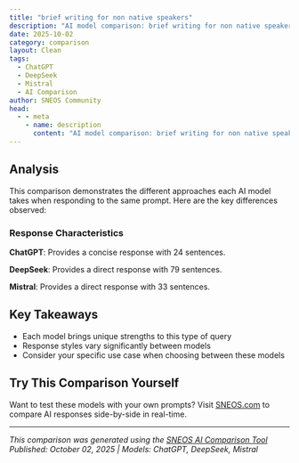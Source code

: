```yaml
---
title: "brief writing for non native speakers"
description: "AI model comparison: brief writing for non native speakers..."
date: 2025-10-02
category: comparison
layout: Clean
tags:
  - ChatGPT
  - DeepSeek
  - Mistral
  - AI Comparison
author: SNEOS Community
head:
  - - meta
    - name: description
      content: "AI model comparison: brief writing for non native speakers..."
---
```


<ChatComparison
  title="brief writing for non native speakers"
  prompt="brief writing for non native speakers"
  :responses='{
    "ChatGPT": "Sure! Here is a brief guide for writing for non-native English speakers:\n\n1. Use Simple Words and Sentences  \n- Choose common, easy words.  \n- Keep sentences short and clear.  \n\n2. Be Clear and Direct  \n- Say what you mean without extra words.  \n- Use active voice (e.g., \u201CShe writes\u201D instead of \u201CIt is written by her\u201D).  \n\n3. Use Examples  \n- Provide examples to explain ideas.  \n- This helps understanding.  \n\n4. Avoid Idioms and Slang  \n- Idioms may confuse readers not familiar with them.  \n- Use literal language.  \n\n5. Check Grammar and Spelling  \n- Use tools like spell check.  \n- Review your writing to avoid mistakes.  \n\n6. Organize Your Writing  \n- Use headings and paragraphs.  \n- Present one idea per paragraph.  \n\n7. Use Visual Aids  \n- When possible, add pictures, charts, or lists for clarity.  \n\nFollowing these tips will make your writing easier for non-native speakers to understand.",
    "DeepSeek": "Of course. Here is a brief guide to better writing, specifically designed for non-native speakers. It focuses on clarity, simplicity, and avoiding common mistakes.\n\n### The Golden Rule: Keep It Simple\n\nYour goal is to be understood, not to sound like a Shakespeare. Using simple, clear language is a sign of strong communication skills.\n\n---\n\n### 1. Sentence Structure: Short \u0026 Clear\n\n*   **Problem:** Long, complicated sentences with many clauses.\n*   **Solution:** Use short sentences. One main idea per sentence.\n\n*   **Instead of:** \u0022The meeting, which was scheduled for 3 PM and was supposed to cover the quarterly budget, has been postponed until next week because the manager is ill.\u0022\n*   **Write:** \u0022The 3 PM meeting about the quarterly budget is postponed. The manager is ill. It will be held next week.\u0022\n\n### 2. Vocabulary: Choose Simple Words\n\nDon\u0027t try to impress with complex words. Use the most common and direct word you know.\n\n*   **Instead of:** **Utilize**, **commence**, **approximately**, **assist**\n*   **Write:** **Use**, **start/begin**, **about**, **help**\n\n### 3. Grammar: Focus on the Big Issues\n\nYou don\u0027t need perfect grammar, but fixing these common errors will make your writing much clearer.\n\n**A. Verb Tenses: Keep it Consistent**\n*   Stick to the past, present, or future. Don\u0027t switch back and forth unnecessarily.\n*   **Instead of:** \u0022I **write** the report yesterday.\u0022 (Wrong tense)\n*   **Write:** \u0022I **wrote** the report yesterday.\u0022\n\n**B. Articles (a, an, the)**\nThis is very difficult, but here\u0027s a simple trick:\n*   Use **\u0022a\u0022** (or **\u0022an\u0022** before a vowel sound) for something general or mentioned for the first time.\n    *   \u0022We need **a** new computer.\u0022\n*   Use **\u0022the\u0022** for something specific or already mentioned.\n    *   \u0022**The** computer we bought is fast.\u0022 (We know which computer.)\n*   Use **no article** for general concepts, countries, or cities.\n    *   \u0022I need **information**. She lives in **Japan**.\u0022\n\n**C. Prepositions (in, on, at, for, etc.)**\nPrepositions are tricky because the rules aren\u0027t always logical. The best way is to learn them in common phrases.\n*   **IN** a document, **IN** July, **IN** a city/country\n*   **ON** a page, **ON** Monday, **ON** the internet\n*   **AT** 9:00 AM, **AT** the office\n*   If you are unsure, check a dictionary or use Google to see common examples.\n\n**D. Subject-Verb Agreement**\nThe verb must match the subject (the person or thing doing the action).\n*   **He/She/It** \u2192 verb \u002B **s** (in the present tense)\n    *   \u0022He **manages** the team.\u0022 (Not \u0022He manage...\u0022)\n*   **I/You/We/They** \u2192 verb without **s**\n    *   \u0022They **manage** the team.\u0022\n\n### 4. Be Direct and Professional\n\n**A. Avoid Idioms and Slang**\nPhrases like \u0022piece of cake\u0022 (easy) or \u0022hit the ground running\u0022 (start quickly) can be confusing. Say what you mean directly.\n\n**B. Use Active Voice (When Possible)**\nActive voice is clearer and stronger than passive voice.\n*   **Passive (weak):** \u0022The report was written by me.\u0022 (The subject is acted upon)\n*   **Active (strong):** \u0022I wrote the report.\u0022 (The subject does the action)\n\n### 5. Practical Tips for Better Writing\n\n1.  **Read Your Writing Aloud:** This is the best way to catch mistakes. If a sentence is difficult to say, it is probably difficult to read. Rewrite it.\n2.  **Use Tools (But Be Careful):**\n    *   **Grammar Checkers:** Use Grammarly or the spell-check in your word processor. They are good for catching basic errors, but don\u0027t rely on them completely.\n    *   **Google Translate/Deepl:** Good for translating *individual words* or *short phrases*. Do **not** use them for entire sentences or paragraphs, as the grammar is often wrong.\n3.  **Have a \u0022Model File\u0022:** Save emails or texts from native speakers that you think are well-written. Use them as a model for your own writing.\n4.  **Plan Before You Write:**\n    *   **Why** are you writing? (To inform, to request, to apologize?)\n    *   **What** are your main points? (List 1-3 key points.)\n    *   **Who** is your reader? (A boss, a colleague, a friend?)\n\n---\n\n### Quick Checklist Before You Send\n\n*   [ ] Are my sentences short?\n*   [ ] Did I use simple, clear words?\n*   [ ] Do my verbs match my subjects? (He **has**, They **have**)\n*   [ ] Did I check the tenses?\n*   [ ] Did I read it aloud to myself?\n\nRemember, practice is the most important thing. The more you write, the more confident you will become. Good luck",
    "Mistral": "Certainly! Writing brief and clear content can be challenging, especially for non-native speakers. Here are some tips and a sample brief to help you get started:\n\n### Tips for Brief Writing:\n1. **Keep It Simple**: Use straightforward language and avoid complex sentences.\n2. **Be Concise**: Stick to the essential points and avoid unnecessary details.\n3. **Use Active Voice**: It makes your writing more direct and easier to understand.\n4. **Avoid Jargon**: Use common words and phrases that are easily understood.\n5. **Proofread**: Check for grammar and spelling errors to ensure clarity.\n\n### Sample Brief:\n\n#### Subject: Meeting Summary\n\n**Date:** October 10, 2023\n\n**Attendees:**\n- John Smith (Team Leader)\n- Maria Garcia (Project Manager)\n- Lee Chen (Developer)\n- Anna Ivanova (Designer)\n\n**Purpose:**\nTo discuss the progress of the new website project and address any issues.\n\n**Key Points:**\n1. **Project Status:**\n   - The design phase is complete.\n   - Development is 70% finished.\n   - Testing will start next week.\n\n2. **Issues:**\n   - There are delays in receiving content from the client.\n   - Some design elements need revision.\n\n3. **Action Items:**\n   - Maria will contact the client to expedite content delivery.\n   - Anna will revise the design elements by Friday.\n   - Lee will complete the remaining development tasks by the end of the week.\n\n4. **Next Meeting:**\n   - Scheduled for October 17, 2023, at 10 AM.\n   - Agenda: Review testing results and plan for launch.\n\n**Conclusion:**\nThe team is making good progress, but timely content delivery from the client is crucial. The next meeting will focus on testing results and launch planning.\n\n---\n\n### Additional Tips:\n- **Use Bullet Points**: They help organize information clearly.\n- **Avoid Long Paragraphs**: Break up text into shorter sections.\n- **Be Specific**: Provide clear details and deadlines.\n\nBy following these guidelines, you can create a brief that is easy to understand and effective for communication."
  }'
  published-date="00:38"
/>

## Analysis

This comparison demonstrates the different approaches each AI model takes when responding to the same prompt. Here are the key differences observed:

### Response Characteristics

**ChatGPT**: Provides a concise response with 24 sentences. 

**DeepSeek**: Provides a direct response with 79 sentences. 

**Mistral**: Provides a direct response with 33 sentences. 

## Key Takeaways

- Each model brings unique strengths to this type of query
- Response styles vary significantly between models
- Consider your specific use case when choosing between these models

## Try This Comparison Yourself

Want to test these models with your own prompts? Visit [SNEOS.com](https://sneos.com) to compare AI responses side-by-side in real-time.

---

*This comparison was generated using the [SNEOS AI Comparison Tool](https://sneos.com)*
*Published: October 02, 2025 | Models: ChatGPT, DeepSeek, Mistral*
